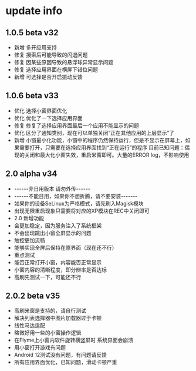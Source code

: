 # update info
## 1.0.5 beta v32
- 新增 多开应用支持
- 修复 搜索后可能导致的闪退问题
- 修复 因某些原因导致的悬浮球异常显示问题
- 修复 选择应用界面在横屏下错位问题
- 新增 可选择是否开启振动反馈

## 1.0.6 beta v33
- 优化 选择小窗界面优化
- 优化 优化了一下选择应用界面
- 修复 修复了选择应用界面最后一个应用不能显示的问题
- 优化 区分了通知类别，现在可以单独关闭“正在其他应用的上层显示”了
- 新增 小窗最小化功能，小窗中的程序仍然保持运行，但是不显示在屏幕上，如果需要打开，只需要在选择应用界面找到“正在运行”的程序
目前已知问题：偶现的关闭和最大化小窗失效，重启米窗即可。大量的ERROR log，不影响使用

## 2.0 alpha v34
- ------非日用版本 请勿外传------
- ------不能日用，如果你不想折腾，请不要安装-------
- 如果你的设备SeLinux为严格模式，请先刷入Magisk模块
- 出现无限重启现象只需要将对应的XP模块在REC中关闭即可
- 2.0 新增功能
- 会更加稳定，因为服务注入了系统框架
- 不会出现跳出小窗全屏显示的问题
- 触控更加流畅
- 能够实现全屏后保持在原界面（现在还不行）
- 重点测试 
- 能否正常打开小窗，内容能否正常显示
- 小窗内容的清晰程度，即分辨率是否达标
- 高刷先测试一下，可能还不行

## 2.0.2 beta v35
- 高刷米窗是支持的，请自行测试
- 解决列表选择器中图片加载器过于卡顿
- 线性马达适配
- 略微好用一些的小窗操作逻辑
- 在Flyme上小窗内软件旋转横竖屏时 系统界面会崩溃
- 用小窗打开游戏有问题
- Android 12测试没有问题，有问题请反馈
- 所有应用界面优化，已知问题，滑动卡顿严重